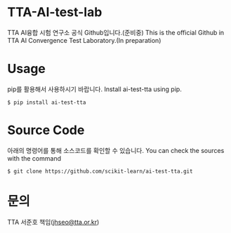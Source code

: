 # TTA-AI-test-lab

TTA AI융합 시험 연구소 공식 Github입니다.(준비중)
This is the official Github in TTA AI Convergence Test Laboratory.(In preparation)

# Usage
pip를 활용해서 사용하시기 바랍니다.
Install ai-test-tta using pip.

```shell
$ pip install ai-test-tta
```

# Source Code
아래의 명령어를 통해 소스코드를 확인할 수 있습니다.
You can check the sources with the command

```shell
$ git clone https://github.com/scikit-learn/ai-test-tta.git
```


# 문의
TTA 서준호 책임(jhseo@tta.or.kr)
